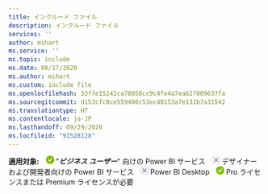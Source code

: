 ```yaml
---
title: インクルード ファイル
description: インクルード ファイル
services: ''
author: mihart
ms.service: ''
ms.topic: include
ms.date: 08/17/2020
ms.author: mihart
ms.custom: include file
ms.openlocfilehash: 33ffe15242ca78850cc9c4fe4a7ea627009637fa
ms.sourcegitcommit: d153cfc0ce559480c53ec48153a7e131b7a31542
ms.translationtype: HT
ms.contentlocale: ja-JP
ms.lasthandoff: 09/29/2020
ms.locfileid: "91528128"
---
```

<Token>**適用対象:** ![適用対象: ](media/yes.png)"***ビジネス ユーザー***" 向けの Power BI サービス ![適用対象外: ](media/no.png)デザイナーおよび開発者向けの Power BI サービス ![適用対象外: ](media/no.png)Power BI Desktop ![適用対象: ](media/yes.png)Pro ライセンスまたは Premium ライセンスが必要 </Token>